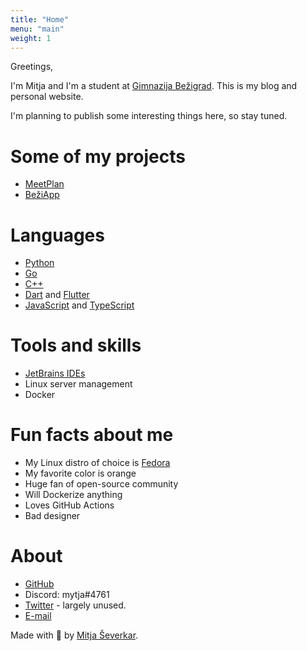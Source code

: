 ```yaml
---
title: "Home"
menu: "main"
weight: 1
---
```


Greetings,

I'm Mitja and I'm a student at [Gimnazija Bežigrad](https://gimb.org). This is my blog and personal website.

I'm planning to publish some interesting things here, so stay tuned.

# Some of my projects
- [MeetPlan](https://meetplan.si)
- [BežiApp](https://beziapp.si)

# Languages
- [Python](https://www.python.org/)
- [Go](https://go.dev)
- [C++](https://en.cppreference.com/w/)
- [Dart](https://dart.dev/) and [Flutter](https://flutter.dev/)
- [JavaScript](https://en.wikipedia.org/wiki/JavaScript) and [TypeScript](https://www.typescriptlang.org/)

# Tools and skills
- [JetBrains IDEs](https://www.jetbrains.com/)
- Linux server management
- Docker

# Fun facts about me
- My Linux distro of choice is [Fedora](https://getfedora.org/)
- My favorite color is orange
- Huge fan of open-source community
- Will Dockerize anything
- Loves GitHub Actions
- Bad designer

# About
- [GitHub](https://github.com/mytja)
- Discord: mytja#4761
- [Twitter](https://twitter.com/mytjadev) - largely unused.
- [E-mail](mailto:mytja@protonmail.com)

Made with 💟 by [Mitja Ševerkar](https://severkar.eu).
